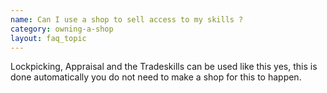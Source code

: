 ```yaml
---
name: Can I use a shop to sell access to my skills ?
category: owning-a-shop
layout: faq_topic
---
```

Lockpicking, Appraisal and the Tradeskills can be used like this yes, this is done automatically you do not need to make a shop for this to happen.